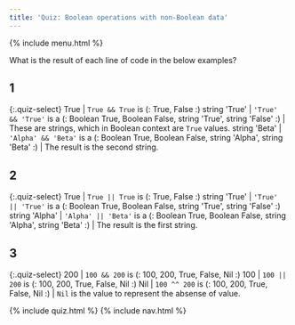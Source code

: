 ```yaml
---
title: 'Quiz: Boolean operations with non-Boolean data'
---
```


{% include menu.html %}

What is the result of each line of code in the below examples?

## 1

{:.quiz-select}
True | `True && True` is (: True, False :)
string &apos;True&apos; | `'True' && 'True'` is a (: Boolean True, Boolean False, string &apos;True&apos;, string &apos;False&apos; :) | These are strings, which in Boolean context are `True` values.
string &apos;Beta&apos; | `'Alpha' && 'Beta'` is a (: Boolean True, Boolean False, string &apos;Alpha&apos;, string &apos;Beta&apos; :) | The result is the second string.

## 2

{:.quiz-select}
True | `True || True` is (: True, False :)
string &apos;True&apos; | `'True' || 'True'` is a (: Boolean True, Boolean False, string &apos;True&apos;, string &apos;False&apos; :)
string &apos;Alpha&apos; | `'Alpha' || 'Beta'` is a (: Boolean True, Boolean False, string &apos;Alpha&apos;, string &apos;Beta&apos; :) | The result is the first string.

## 3

{:.quiz-select}
200 | `100 && 200` is (: 100, 200, True, False, Nil :)
100 | `100 || 200` is (: 100, 200, True, False, Nil :)
Nil | `100 ^^ 200` is (: 100, 200, True, False, Nil :) | `Nil` is the value to represent the absense of value.

{% include quiz.html %}
{% include nav.html %}
